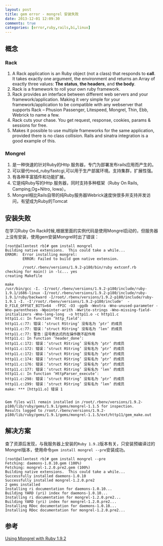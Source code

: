 ```yaml
---
layout: post
title: gem error - mongrel 安装失败
date: 2013-12-01 12:09:30
comments: true
categories: [error,ruby,rails,bi,linux]
---
```


## 概念

### Rack

1. A Rack application is an Ruby object (not a class) that responds to **call**. It takes exactly one argument, the environment and returns an Array of exactly three values: **The status**, **the headers**, and **the body**. 
2. Rack is a framework to roll your own ruby framework.
3. Rack provides an interface between different web servers and your framework/application. Making it very simple for your framework/application to be compatible with any webserver that supports Rack – Phusion Passenger, Litespeed, Mongrel, Thin, Ebb, Webrick to name a few.
4. Rack cuts your chase. You get request, response, cookies, params & sessions for free.
5. Makes it possible to use multiple frameworks for the same application, provided there is no class collision. Rails and sinatra integration is a good example of this.

### Mongrel

1. 是一种快速的针对Ruby的Http 服务器，专门为部署发布rails应用而产生的。
2. 可以替代mod_ruby/fastcgi,可以用于生产部属环境。支持集群，扩展性强。
3. 有各种丰富插件和功能扩展。
4. 它是纯Ruby写的Http 服务器，同时支持多种框架（Ruby On Rails, Camping,Og+Nitro, Iowa）。
5. Mongrel相比Rails自带的纯Ruby服务器Webrick速度快很多并支持并发访问，有望成为Ruby的Tomcat

## 安装失败

在学习Ruby On Rack时候,根据里面的实例代码是使用Mongrel启动的，但服务器上没有安装，使用gem安装Mongrel时出了错误：

    [root@allentest rb]# gem install mongrel
    Building native extensions.  This could take a while...
    ERROR:  Error installing mongrel:
            ERROR: Failed to build gem native extension.
    
            /root/.rbenv/versions/1.9.2-p180/bin/ruby extconf.rb
    checking for main() in -lc... yes
    creating Makefile
    
    make
    /usr/bin/gcc -I. -I/root/.rbenv/versions/1.9.2-p180/include/ruby-1.9.1/i686-linux -I/root/.rbenv/versions/1.9.2-p180/include/ruby-1.9.1/ruby/backward -I/root/.rbenv/versions/1.9.2-p180/include/ruby-1.9.1 -I. -I'/root/.rbenv/versions/1.9.2-p180/include'  -D_FILE_OFFSET_BITS=64  -fPIC -O3 -ggdb -Wextra -Wno-unused-parameter -Wno-parentheses -Wpointer-arith -Wwrite-strings -Wno-missing-field-initializers -Wno-long-long  -o http11.o -c http11.c
    http11.c: In function ‘http_field’:
    http11.c:77: 错误：‘struct RString’ 没有名为 ‘ptr’ 的成员
    http11.c:77: 错误：‘struct RString’ 没有名为 ‘len’ 的成员
    http11.c:77: 警告：逗号表达式的左操作数不起作用
    http11.c: In function ‘header_done’:
    http11.c:172: 错误：‘struct RString’ 没有名为 ‘ptr’ 的成员
    http11.c:172: 错误：‘struct RString’ 没有名为 ‘ptr’ 的成员
    http11.c:172: 错误：‘struct RString’ 没有名为 ‘ptr’ 的成员
    http11.c:174: 错误：‘struct RString’ 没有名为 ‘ptr’ 的成员
    http11.c:176: 错误：‘struct RString’ 没有名为 ‘ptr’ 的成员
    http11.c:177: 错误：‘struct RString’ 没有名为 ‘len’ 的成员
    http11.c: In function ‘HttpParser_execute’:
    http11.c:298: 错误：‘struct RString’ 没有名为 ‘ptr’ 的成员
    http11.c:299: 错误：‘struct RString’ 没有名为 ‘len’ 的成员
    make: *** [http11.o] 错误 1
    
    
    Gem files will remain installed in /root/.rbenv/versions/1.9.2-p180/lib/ruby/gems/1.9.1/gems/mongrel-1.1.5 for inspection.
    Results logged to /root/.rbenv/versions/1.9.2-p180/lib/ruby/gems/1.9.1/gems/mongrel-1.1.5/ext/http11/gem_make.out


## 解决方案

查了资源后发现，与我服务器上安装的`Ruby 1.9.2`版本有关，只安装预编译过的Mongrel版本，使用命令`gem install mongrel --pre`安装成功。

    [root@allentest rb]# gem install mongrel --pre
    Fetching: daemons-1.0.10.gem (100%)
    Fetching: mongrel-1.2.0.pre2.gem (100%)
    Building native extensions.  This could take a while...
    Successfully installed daemons-1.0.10
    Successfully installed mongrel-1.2.0.pre2
    2 gems installed
    Installing ri documentation for daemons-1.0.10...
    Building YARD (yri) index for daemons-1.0.10...
    Installing ri documentation for mongrel-1.2.0.pre2...
    Building YARD (yri) index for mongrel-1.2.0.pre2...
    Installing RDoc documentation for daemons-1.0.10...
    Installing RDoc documentation for mongrel-1.2.0.pre2...


## 参考

[Using Mongrel with Ruby 1.9.2](http://kevin.h-pk-ns.com/2011/08/11/using-mongrel-on-ruby-1-9-2/)
